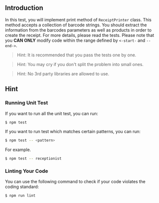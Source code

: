## Introduction

In this test, you will implement print method of `ReceiptPrinter` class. This method accepts a collection of barcode strings. You should extract the information from the barcodes parameters as well as products in order to create the receipt.
For more details, please read the tests. Please note that you **CAN ONLY** modify code within the range defined by `<-start-` and `--end->`.

> Hint: It is recommended that you pass the tests one by one.

> Hint: You may cry if you don't split the problem into small ones.

> Hint: No 3rd party libraries are allowed to use.

## Hint

### Running Unit Test

If you want to run all the unit test, you can run:

```bash
$ npm test
```

If you want to run test which matches certain patterns, you can run:

```bash
$ npm test -- <pattern>
```

For example.

```bash
$ npm test -- receptionist
```

### Linting Your Code

You can use the following command to check if your code violates the coding standard:

```bash
$ npm run lint
```